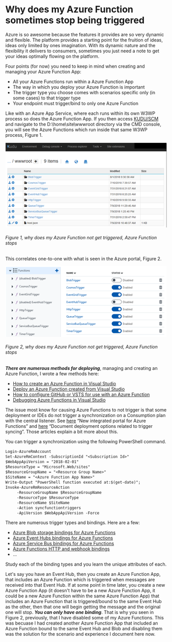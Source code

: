 # Why does my Azure Function sometimes stop being triggered

Azure is so awesome because the features it provides are so very dynamic and flexible.  The platform provides a starting point for the fruition of ideas, ideas only limited by ones imagination.  With its dynamic nature and the flexibility it delivers to consumers, sometimes you just need a note to get your ideas optimally flowing on the platform.

Four points (for now) you need to keep in mind when creating and managing your Azure Function App:

+ All your Azure Functions run within a Azure Function App
+ The way in which you deploy your Azure Function is important
+ The trigger type you choose comes with scenarios specific only (in some cases) to that trigger type
+ Your endpoint must trigger/bind to only one Azure Function

Like with an Azure App Service, where each runs within its own W3WP process so does the Azure Function App.  If you then access [KUDU/SCM][LINK1] and navigate to the D:\home\site\wwwroot directory via the CMD console, you will see the Azure Functions which run inside that same W3WP process, Figure 1.

![why does my Azure Function not get triggered, Azure Function stops][FIGURE1]
###### Figure 1, why does my Azure Function not get triggered, Azure Function stops

This correlates one-to-one with what is seen in the Azure portal, Figure 2.

![why does my Azure Function not get triggered, Azure Function stops][FIGURE2]
###### Figure 2, why does my Azure Function not get triggered, Azure Function stops

***There are numerous methods for deploying***, managing and creating an Azure Function, I wrote a few methods here:

+ [How to create an Azure Function in Visual Studio][LINK2]
+ [Deploy an Azure Function created from Visual Studio][LINK3]
+ [How to configure GitHub or VSTS for use with an Azure Function][LINK4]
+ [Debugging Azure Functions in Visual Studio][LINK5]

The issue most know for causing Azure Functions to not trigger is that some deployment or IDEs do not trigger a synchronization on a Consumption plan with the central listener.  See [here][LINK10] “New integrated portal for Azure Functions” and [here][LINK11] “Document deployment options related to trigger syncing”.  Those articles explain a bit more about this.

You can trigger a synchronization using the following PowerShell command.

```
Login-AzureRmAccount
Set-AzureRmContext -SubscriptionId "<Subscription Id>"
$WebAppApiVersion = "2018-02-01"
$ResourceType = "Microsoft.Web/sites"
$ResourceGroupName = "<Resource Group Name>"
$SiteName = "<Azure Function App Name>"
Write-Output "PowerShell function executed at:$(get-date)";
Invoke-AzureRmResourceAction
     -ResourceGroupName $ResourceGroupName
     -ResourceType $ResourceType
     -ResourceName $SiteName
     -Action syncfunctiontriggers
     -ApiVersion $WebAppApiVersion -Force
```

There are numerous trigger types and bindings.  Here are a few:

+ [Azure Blob storage bindings for Azure Functions][LINK6]
+ [Azure Event Hubs bindings for Azure Functions][LINK7]
+ [Azure Service Bus bindings for Azure Functions][LINK8]
+ [Azure Functions HTTP and webhook bindings][LINK9]
+ …

Study each of the binding types and you learn the unique attributes of each.

Let's say you have an Event Hub, then you create an Azure Function App, that includes an Azure Function which is triggered when messages are received into that Event Hub.  If at some point in time later, you create a new Azure Function App (it doesn't have to be a new Azure Function App, it could be a new Azure Function within the same Azure Function App) that includes an Azure Function that is triggered/bound to the same Event Hub as the other, then that one will begin getting the message and the original one will stop.  ***You can only have one binding***.  That is why you seen in Figure 2, previously, that I have disabled some of my Azure Functions.  This was becuase I had created another Azure Function App that included an Azure Function bound to the same Event Hub and Blob and disabling them was the solution for the scenario and experience I document here now.

[LINK1]: ../2014/2014-03-using-kudu-with-windows-azure-web-sites.md
[LINK2]: 2018-04-how-to-create-an-azure-function-in-visual-studio.md
[LINK3]: 2018-04-deploy-an-azure-function-created-from-visual-studio.md
[LINK4]: ../2017/2017-05-how-to-configure-github-or-vsts-for-use-with-an-azure-function.md
[LINK5]: ../2017/2017-01-debugging-azure-funtions-in-visual-studio.md
[LINK6]: https://docs.microsoft.com/en-us/azure/azure-functions/functions-bindings-storage-blob
[LINK7]: https://docs.microsoft.com/en-us/azure/azure-functions/functions-bindings-event-hubs
[LINK8]: https://docs.microsoft.com/en-us/azure/azure-functions/functions-bindings-service-bus
[LINK9]: https://docs.microsoft.com/en-us/azure/azure-functions/functions-bindings-http-webhook
[LINK10]: https://blogs.msdn.microsoft.com/appserviceteam/2017/04/10/new-integrated-portal-for-azure-functions/
[LINK11]: https://github.com/Azure/Azure-Functions/issues/210

[FIGURE1]: ../images/2018/msdn-0070.png "Figure 1, why does my Azure Function not get triggered, Azure Function stops"
[FIGURE2]: ../images/2018/msdn-0071.png "Figure 2, why does my Azure Function not get triggered, Azure Function stops"
